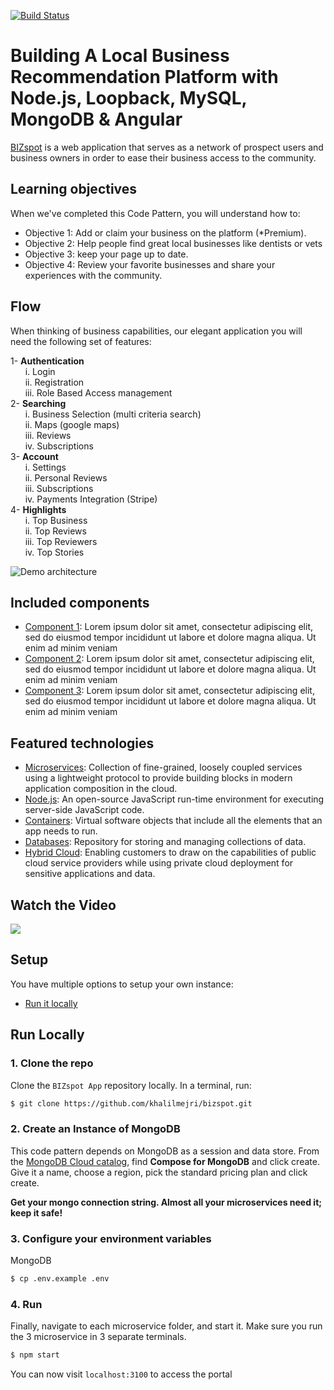 [![Build Status](https://travis-ci.org/IBM/innovate-digital-bank.svg?branch=master)]("")

# Building A Local Business Recommendation Platform with Node.js, Loopback, MySQL, MongoDB & Angular

[BIZspot]("") is a web application that serves as a network of prospect users and business owners in order to ease their business access to the community.

## Learning objectives

When we've completed this Code Pattern, you will understand how to:

* Objective 1: Add or claim your business on the platform (*Premium).
* Objective 2: Help people find great local businesses like dentists or vets
* Objective 3: keep your page up to date.
* Objective 4: Review your favorite businesses and share your experiences with the community.

## Flow

When thinking of business capabilities, our elegant application you will need the following set of features:

1- **Authentication**
    <br>&nbsp;&nbsp;&nbsp;&nbsp;&nbsp;&nbsp;i. Login 
    <br>&nbsp;&nbsp;&nbsp;&nbsp;&nbsp;&nbsp;ii. Registration
    <br>&nbsp;&nbsp;&nbsp;&nbsp;&nbsp;&nbsp;iii. Role Based Access management 
    <br>
2- **Searching** 
	<br>&nbsp;&nbsp;&nbsp;&nbsp;&nbsp;&nbsp;i. Business Selection (multi criteria search)
	<br>&nbsp;&nbsp;&nbsp;&nbsp;&nbsp;&nbsp;ii. Maps (google maps)
	<br>&nbsp;&nbsp;&nbsp;&nbsp;&nbsp;&nbsp;iii. Reviews
	<br>&nbsp;&nbsp;&nbsp;&nbsp;&nbsp;&nbsp;iv. Subscriptions
    <br>
3- **Account**
	<br>&nbsp;&nbsp;&nbsp;&nbsp;&nbsp;&nbsp;i. Settings
	<br>&nbsp;&nbsp;&nbsp;&nbsp;&nbsp;&nbsp;ii. Personal Reviews
	<br>&nbsp;&nbsp;&nbsp;&nbsp;&nbsp;&nbsp;iii. Subscriptions
	<br>&nbsp;&nbsp;&nbsp;&nbsp;&nbsp;&nbsp;iv. Payments Integration (Stripe) 
    <br>
4- **Highlights**
	<br>&nbsp;&nbsp;&nbsp;&nbsp;&nbsp;&nbsp;i. Top Business
	<br>&nbsp;&nbsp;&nbsp;&nbsp;&nbsp;&nbsp;ii. Top Reviews
	<br>&nbsp;&nbsp;&nbsp;&nbsp;&nbsp;&nbsp;iii. Top Reviewers
	<br>&nbsp;&nbsp;&nbsp;&nbsp;&nbsp;&nbsp;iv. Top Stories

![Demo architecture](https://i.ibb.co/fqwgVtX/BIZspot-usecase.jpg)

## Included components

* [Component 1](https://console.bluemix.net/docs/containers/): Lorem ipsum dolor sit amet, consectetur adipiscing elit, sed do eiusmod tempor incididunt ut labore et dolore magna aliqua. Ut enim ad minim veniam
* [Component 2](https://www.ibm.com/us-en/marketplace/microclimate): Lorem ipsum dolor sit amet, consectetur adipiscing elit, sed do eiusmod tempor incididunt ut labore et dolore magna aliqua. Ut enim ad minim veniam
* [Component 3](https://www.ibm.com/cloud/watson-assistant/): Lorem ipsum dolor sit amet, consectetur adipiscing elit, sed do eiusmod tempor incididunt ut labore et dolore magna aliqua. Ut enim ad minim veniam

## Featured technologies

* [Microservices](https://developer.ibm.com/technologies/microservices/): Collection of fine-grained, loosely coupled services using a lightweight protocol to provide building blocks in modern application composition in the cloud.
* [Node.js](https://nodejs.org/): An open-source JavaScript run-time environment for executing server-side JavaScript code.
* [Containers](https://developer.ibm.com/technologies/containers/): Virtual software objects that include all the elements that an app needs to run.
* [Databases](https://developer.ibm.com/technologies/databases/): Repository for storing and managing collections of data.
* [Hybrid Cloud](https://developer.ibm.com/depmodels/hybrid/): Enabling customers to draw on the capabilities of public cloud service providers while using private cloud deployment for sensitive applications and data.

## Watch the Video

[![](https://i.vimeocdn.com/video/825713314.webp?mw=1400&mh=787)](https://vimeo.com/368913922)

## Setup

You have multiple options to setup your own instance:

* [Run it locally](#run-locally)

## Run Locally

### 1. Clone the repo

Clone the `BIZspot App` repository locally. In a terminal, run:

```bash
$ git clone https://github.com/khalilmejri/bizspot.git
```

### 2. Create an Instance of MongoDB

This code pattern depends on MongoDB as a session and data store. From the [MongoDB Cloud catalog](https://cloud.ibm.com/catalog), find **Compose for MongoDB** and click create. Give it a name, choose a region, pick the standard pricing plan and click create.

**Get your mongo connection string. Almost all your microservices need it; keep it safe!**

### 3. Configure your environment variables
MongoDB
```bash
$ cp .env.example .env
```
### 4. Run

Finally, navigate to each microservice folder, and start it. Make sure you run the 3 microservice in 3 separate terminals.

```bash
$ npm start
```

You can now visit `localhost:3100` to access the portal
